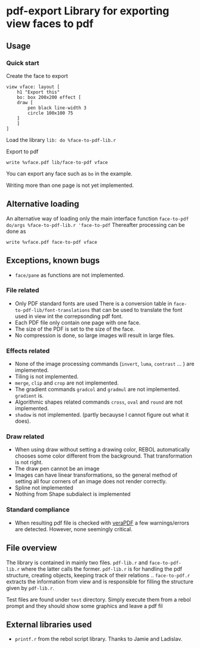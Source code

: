# pdf-export Library for exporting view faces to pdf


## Usage
### Quick start
Create the face to export
```
view vface: layout [
    h1 "Export this"
    bo: box 200x200 effect [
	draw [
	    pen black line-width 3
	    circle 100x100 75
	]
    ]
]
```
Load the library
`lib: do %face-to-pdf-lib.r`

Export to pdf
```
write %vface.pdf lib/face-to-pdf vface
```
You can export any face such as `bo` in the example.

Writing more than one page is not yet implemented.

## Alternative loading
An alternative way of loading only the main interface function `face-to-pdf`
```do/args %face-to-pdf-lib.r 'face-to-pdf```
Thereafter processing can be done as

```write %vface.pdf face-to-pdf vface```

## Exceptions, known bugs

* `face/pane` as functions are not implemented.

### File related
* Only PDF standard fonts are used
  There is a conversion table in `face-to-pdf-lib/font-translations` that can be used to
  translate the font used in view int the correpsonding pdf font.
* Each PDF file only contain one page with one face.
* The size of the PDF is set to the size of the face.
* No compression is done, so large images will result in large files.

### Effects related
* None of the image processing commands (`invert`, `luma`, `contrast` ... ) are implemented.
* Tiling is not implemented.
* `merge`, `clip` and `crop` are not implemented.
* The gradient commands `gradcol` and `gradmul` are not implemented.  `gradient` is.
* Algorithmic shapes related commands `cross`, `oval` and `round` are not implemented.
* `shadow` is not implemented. (partly becauyse I cannot figure out what it does).

### Draw related
* When using draw without setting a drawing color, REBOL automatically chooses some color different from 
  the background.  That transformation is not right.
* The draw pen cannot be an image
* Images can have linear transformations, so the general method of setting all four corners of an image
  does not render correctly.
* Spline not implemented
* Nothing from  Shape subdialect is implemented

### Standard compliance
* When resulting pdf file is checked with [veraPDF](http://veraPDF.org) a few
  warnings/errors are detected. However, none seemingly critical.



## File overview

The library is contained in mainly two files.  `pdf-lib.r` and `face-to-pdf-lib.r` where
the latter calls the former.
`pdf-lib.r` is for handling the pdf structure, creating objects, keeping track of their relations .. 
`face-to-pdf.r` extracts the information from view and is responsible for filling the structure given
by `pdf-lib.r`.

Test files are found under `test` directory. Simply execute them from a rebol prompt and they should 
show some graphics and leave a pdf fil


## External libraries used
  * `printf.r` from the rebol script library. Thanks to Jamie and Ladislav.

